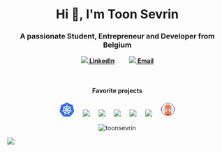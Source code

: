 <h1 align="center"> Hi 👋, I'm Toon Sevrin</h1> 
<h3 align="center"> A passionate Student, Entrepreneur and Developer from Belgium</h3>


<p align="center"><b>
  <a href="https://www.linkedin.com/in/toonsevrin/"><img src="https://content.linkedin.com/content/dam/me/business/en-us/amp/brand-site/v2/bg/LI-Bug.svg.original.svg" height=18px> LinkedIn</a>
&nbsp;&nbsp;&nbsp;&nbsp;&nbsp;&nbsp;&nbsp;&nbsp;
<a href="mailto:twan123@live.be"><img src="https://lh3.googleusercontent.com/HbVi6-xPzc5uP0YvDNgwb8pfknAlun9aWSTMd8S7XdgoQrSiurbdxWsnnScSGZd2JLQ4Wh2iQvtBCOrai1_6a_ddGniuhqGJ677b" height=16px> Email</a>
  </b></p>


</br>
<h4 align="center">Favorite projects</h4>

<p align="center">
<a href="https://github.com/kubernetes/kubernetes/"><img src="https://raw.githubusercontent.com/kubernetes/kubernetes/master/logo/logo.svg" height=32px></a>
&nbsp;&nbsp;&nbsp;
<a href="https://github.com/golang/go"><img src="https://raw.githubusercontent.com/golang/go/ef694a01104168ef4e48579ebdd0d840445d7fd7/doc/gopher/favicon.svg" height=32px></a>
&nbsp;&nbsp;&nbsp;
<a href="https://github.com/istio/istio"><img src="https://istio.io/img/istio-logo.svg" height=32px></a>
&nbsp;&nbsp;&nbsp;
<a href="https://github.com/rancher/k3s"><img src="https://raw.githubusercontent.com/rancherlabs/k3s-website/3031886b7c97c018ba854f92a7eef95bd19f3938/static/img/logo.svg" height=30px></a>
&nbsp;&nbsp;&nbsp;
<a href="https://bridgefoundry.org/"><img src="https://raw.githubusercontent.com/bridgefoundry/bridgefoundry.github.io/20df63593301071833b9b3339ab8190760061893/images/tree-logo.svg" height=32px></a>
&nbsp;&nbsp;&nbsp;
<a href="https://github.com/arduino/Arduino"><img src="https://content.arduino.cc/brand/arduino-color.svg" height=32px></a>
&nbsp;&nbsp;&nbsp;
<a href="https://github.com/argoproj/argo-cd"><img src="https://github.com/argoproj/argo-cd/raw/86bfb6b3804cff9bdfcb7b1aa092db7d8a40da5d/docs/assets/favicon.png" height=32px></a>
  
</p>

<p align="center"> <img src=https://github-readme-stats.vercel.app/api?username=toonsevrin&show_icons=true alt=toonsevrin> </p>

<!-- Visitor counter: -->
<img src="https://hitcounter.pythonanywhere.com/count/tag.svg?url=https%3A%2F%2Fgithub.com%2Ftoonsevrin" height=0px>
